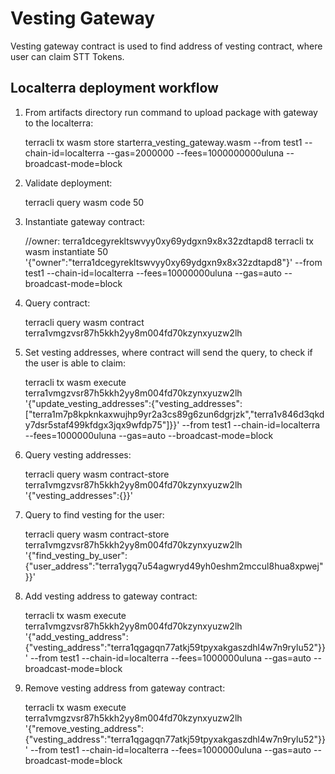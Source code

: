# Vesting Gateway

Vesting gateway contract is used to find address of vesting contract, where user can claim STT Tokens.

## Localterra deployment workflow
1) From artifacts directory run command to upload package with gateway to the localterra:


    terracli tx wasm store starterra_vesting_gateway.wasm --from test1 --chain-id=localterra --gas=2000000 --fees=1000000000uluna --broadcast-mode=block


2) Validate deployment:


    terracli query wasm code 50

3) Instantiate gateway contract:


    //owner: terra1dcegyrekltswvyy0xy69ydgxn9x8x32zdtapd8
    terracli tx wasm instantiate 50 '{"owner":"terra1dcegyrekltswvyy0xy69ydgxn9x8x32zdtapd8"}' --from test1 --chain-id=localterra --fees=10000000uluna --gas=auto --broadcast-mode=block

4) Query contract:


    terracli query wasm contract terra1vmgzvsr87h5kkh2yy8m004fd70kzynxyuzw2lh

5) Set vesting addresses, where contract will send the query, to check if the user is able to claim:


    terracli tx wasm execute terra1vmgzvsr87h5kkh2yy8m004fd70kzynxyuzw2lh '{"update_vesting_addresses":{"vesting_addresses":["terra1m7p8kpknkaxwujhp9yr2a3cs89g6zun6dgrjzk","terra1v846d3qkdy7dsr5staf499kfdgx3jqx9wfdp75"]}}' --from test1 --chain-id=localterra --fees=1000000uluna --gas=auto --broadcast-mode=block

6) Query vesting addresses:


    terracli query wasm contract-store terra1vmgzvsr87h5kkh2yy8m004fd70kzynxyuzw2lh '{"vesting_addresses":{}}'


7) Query to find vesting for the user:


    terracli query wasm contract-store terra1vmgzvsr87h5kkh2yy8m004fd70kzynxyuzw2lh '{"find_vesting_by_user":{"user_address":"terra1ygq7u54agwryd49yh0eshm2mccul8hua8xpwej"}}'

8) Add vesting address to gateway contract:


    terracli tx wasm execute terra1vmgzvsr87h5kkh2yy8m004fd70kzynxyuzw2lh '{"add_vesting_address":{"vesting_address":"terra1qgagqn77atkj59tpyxakgaszdhl4w7n9rylu52"}}' --from test1 --chain-id=localterra --fees=1000000uluna --gas=auto --broadcast-mode=block

9) Remove vesting address from gateway contract:


    terracli tx wasm execute terra1vmgzvsr87h5kkh2yy8m004fd70kzynxyuzw2lh '{"remove_vesting_address":{"vesting_address":"terra1qgagqn77atkj59tpyxakgaszdhl4w7n9rylu52"}}' --from test1 --chain-id=localterra --fees=1000000uluna --gas=auto --broadcast-mode=block
